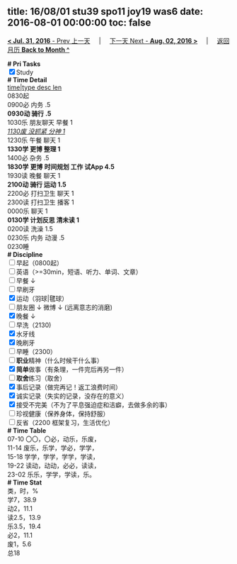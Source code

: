 title: 16/08/01 stu39 spo11 joy19 was6
date: 2016-08-01 00:00:00
toc: false
---
[**< Jul. 31, 2016** - Prev 上一天](/lifelogs/2016/07/d31.html) &nbsp; &nbsp; | &nbsp; &nbsp; [下一天 Next - **Aug. 02, 2016 >**](/lifelogs/2016/08/d02.html) &nbsp; &nbsp; |  &nbsp; &nbsp; [返回月历 **Back to Month ^**](/lifelogs/2016/08/index.html)
<br/><div><b># Pri Tasks</b></div><div><input checked="true" type="checkbox"/>Study</div><div><b># Time Detail</b></div><div><u>time|type desc len</u></div><div>0830起</div><div>0900必 内务 .5</div><div><b>0930动 骑行 .5</b></div><div>1030乐 朋友聊天 早餐 1</div><div><u><i>1130废 没抓紧 分神 1</i></u></div><div>1230乐 午餐 聊天 1</div><div><b>1330学 更博 整理 1</b></div><div>1400必 杂务 .5</div><div><b>1830学</b> <b>更博</b> <b>时间规划 工作 试App 4.5</b></div><div>1930读 晚餐 聊天 1</div><div><b>2100动 骑行 运动 1.5</b></div><div>2200必 打扫卫生 聊天 1</div><div>2300读 打扫卫生 播客 1</div><div>0000乐 聊天 1</div><div><b>0130学 计划反思 清未读 1</b></div><div>0200读 洗澡 1.5</div><div>0230乐 内务 动漫 .5</div><div>0230睡</div><div><b># Discipline</b></div><div><input type="checkbox"/>早起（0800起）</div><div><input type="checkbox"/>英语（&gt;=30min，短语、听力、单词、文章）</div><div><input type="checkbox"/>早餐 ↓</div><div><input type="checkbox"/>早刷牙</div><div><input checked="true" type="checkbox"/>运动（羽球|毽球）</div><div><input type="checkbox"/>朋友圈 ↓ 微博 ↓ (远离意志的消磨)</div><div><input checked="true" type="checkbox"/>晚餐 ↓</div><div><input type="checkbox"/>早洗（2130)</div><div><input checked="true" type="checkbox"/>水牙线</div><div><input checked="true" type="checkbox"/>晚刷牙</div><div><input type="checkbox"/>早睡（2300）</div><div><input type="checkbox"/><b>职业</b>精神（什么时候干什么事）</div><div><input checked="true" type="checkbox"/><b>简单</b>做事（有条理，一件完后再另一件）</div><div><input type="checkbox"/><b>取舍</b>练习（取舍）</div><div><input checked="true" type="checkbox"/>事后记录（做完再记！返工浪费时间）</div><div><input checked="true" type="checkbox"/>诚实记录（失实的记录，没存在的意义）</div><div><input checked="true" type="checkbox"/>接受不完美（不为了平息强迫症和洁癖，去做多余的事）</div><div><input type="checkbox"/>珍视健康（保养身体，保持舒服）</div><div><input type="checkbox"/>反省（2200 框架复习，生活优化）</div><div><b># Time Table</b></div><div>07-10 〇〇，〇必，动乐，乐废，</div><div>11-14 废乐，乐学，学必，学学，</div><div>15-18 学学，学学，学学，学读，</div><div>19-22 读动，动动，必必，读读，</div><div>23-02 乐乐，学学，学读，乐。</div><div><b># Time Stat</b></div><div>类，时，%</div><div>学7，38.9</div><div>动2，11.1</div><div>读2.5，13.9</div><div>乐3.5，19.4</div><div>必2，11.1</div><div>废1，5.6</div><div>总18</div>